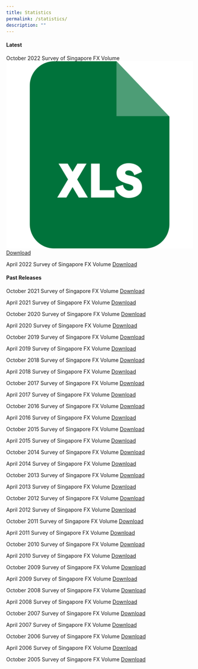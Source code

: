 ```yaml
---
title: Statistics
permalink: /statistics/
description: ""
---
```

#### Latest ####

October 2022
Survey of Singapore FX Volume ![](/images/icon-xls.png)
[Download](/files/Survey/2022-10%20Survey%20FX.xlsx)

April 2022
Survey of Singapore FX Volume
[Download](/files/Survey/2022-04%20Survey%20FX.xlsx)
 
#### Past Releases ####

October 2021
Survey of Singapore FX Volume
[Download](/files/Survey/2021-10%20Survey%20FX.xlsx)

April 2021
Survey of Singapore FX Volume
[Download](/files/Survey/2021-04%20Survey%20FX.xlsx)

October 2020
Survey of Singapore FX Volume
[Download](/files/Survey/2020-10%20Survey%20FX.xlsx)

April 2020
Survey of Singapore FX Volume
[Download](/files/Survey/2020-04%20Survey%20FX.xlsx) 

October 2019
Survey of Singapore FX Volume
[Download](/files/Survey/2019-10%20Survey%20FX.xlsx)

April 2019
Survey of Singapore FX Volume
[Download](/files/Survey/2019-04%20Survey%20FX.xlsx)

October 2018
Survey of Singapore FX Volume
[Download](/files/Survey/2018-10%20Survey%20FX.xlsx)

April 2018
Survey of Singapore FX Volume
[Download](/files/Survey/2018-04%20Survey%20FX.xlsx)

October 2017
Survey of Singapore FX Volume
[Download](/files/Survey/2017-10%20Survey%20FX.xlsx)

April 2017
Survey of Singapore FX Volume
[Download](/files/Survey/2017-04%20Survey%20FX.xlsx)

October 2016
Survey of Singapore FX Volume
[Download](/files/Survey/2016-10%20Survey%20FX.pdf)

April 2016
Survey of Singapore FX Volume
[Download](/files/Survey/2016-04%20Survey%20FX.pdf)

October 2015
Survey of Singapore FX Volume
[Download](/files/Survey/2015-10%20Survey%20FX.pdf)

April 2015
Survey of Singapore FX Volume
[Download](/files/Survey/2015-04%20Survey%20FX.pdf)

October 2014
Survey of Singapore FX Volume
[Download](/files/Survey/2014-10%20Survey%20FX.pdf)

April 2014
Survey of Singapore FX Volume
[Download](/files/Survey/2014-04%20Survey%20FX.pdf)

October 2013
Survey of Singapore FX Volume
[Download](/files/Survey/2013-10%20Survey%20FX.pdf)

April 2013
Survey of Singapore FX Volume
[Download](/files/Survey/2013-04%20Survey%20FX.pdf)

October 2012
Survey of Singapore FX Volume
[Download](/files/Survey/2012-10%20Survey%20FX.pdf)

April 2012
Survey of Singapore FX Volume
[Download](/files/Survey/2012-04%20Survey%20FX.pdf)

October 2011
Survey of Singapore FX Volume
[Download](/files/Survey/2011-10%20Survey%20FX.pdf)

April 2011
Survey of Singapore FX Volume
[Download](/files/Survey/2011-04%20Survey%20FX.pdf)

October 2010
Survey of Singapore FX Volume
[Download](/files/Survey/2010-10%20Survey%20FX.pdf)

April 2010
Survey of Singapore FX Volume
[Download](/files/Survey/2010-04%20Survey%20FX.pdf)

October 2009
Survey of Singapore FX Volume
[Download](/files/Survey/2009-10%20Survey%20FX.pdf)

April 2009
Survey of Singapore FX Volume
[Download](/files/Survey/2009-04%20Survey%20FX.pdf)

October 2008
Survey of Singapore FX Volume
[Download](/files/Survey/2008-10%20Survey%20FX.pdf)

April 2008
Survey of Singapore FX Volume
[Download](/files/Survey/2008-04%20Survey%20FX.pdf)

October 2007
Survey of Singapore FX Volume
[Download](/files/Survey/2007-10%20Survey%20FX.pdf)

April 2007
Survey of Singapore FX Volume
[Download](/files/Survey/2007-04%20Survey%20FX.pdf)

October 2006
Survey of Singapore FX Volume
[Download](/files/Survey/2006-10%20Survey%20FX.pdf)

April 2006
Survey of Singapore FX Volume
[Download](/files/Survey/2006-04%20Survey%20FX.pdf)

October 2005
Survey of Singapore FX Volume
[Download](/files/Survey/2005-10%20Survey%20FX.pdf)